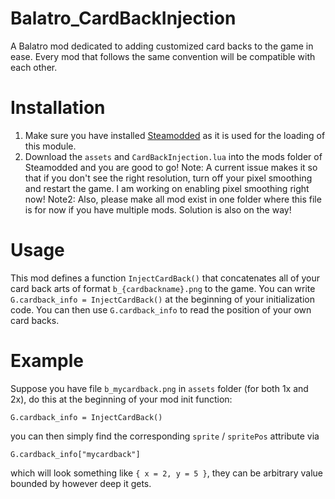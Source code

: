 # Balatro_CardBackInjection
A Balatro mod dedicated to adding customized card backs to the game in ease. Every mod that follows the same convention will be compatible with each other. 

# Installation
1. Make sure you have installed [Steamodded](https://github.com/Steamopollys/Steamodded) as it is used for the loading of this module.
2. Download the `assets` and `CardBackInjection.lua` into the mods folder of Steamodded and you are good to go!
Note: A current issue makes it so that if you don't see the right resolution, turn off your pixel smoothing and restart the game. I am working on enabling pixel smoothing right now!
Note2: Also, please make all mod exist in one folder where this file is for now if you have multiple mods. Solution is also on the way!

# Usage
This mod defines a function `InjectCardBack()` that concatenates all of your card back arts of format `b_{cardbackname}.png` to the game. You can write `G.cardback_info = InjectCardBack()` at the beginning of your initialization code. You can then use `G.cardback_info` to read the position of your own card backs. 

# Example
Suppose you have file `b_mycardback.png` in `assets` folder (for both 1x and 2x), do this at the beginning of your mod init function:

```G.cardback_info = InjectCardBack()```

you can then simply find the corresponding `sprite` / `spritePos` attribute via

```G.cardback_info["mycardback"]```

which will look something like `{ x = 2, y = 5 }`, they can be arbitrary value bounded by however deep it gets. 
